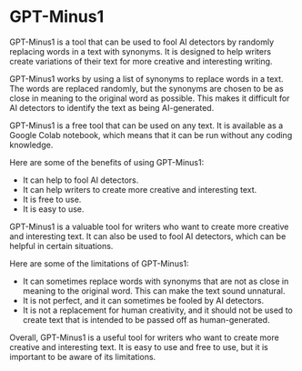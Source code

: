# GPT-Minus1

GPT-Minus1 is a tool that can be used to fool AI detectors by randomly replacing words in a text with synonyms. It is designed to help writers create variations of their text for more creative and interesting writing.

GPT-Minus1 works by using a list of synonyms to replace words in a text. The words are replaced randomly, but the synonyms are chosen to be as close in meaning to the original word as possible. This makes it difficult for AI detectors to identify the text as being AI-generated.

GPT-Minus1 is a free tool that can be used on any text. It is available as a Google Colab notebook, which means that it can be run without any coding knowledge.

Here are some of the benefits of using GPT-Minus1:

* It can help to fool AI detectors.
* It can help writers to create more creative and interesting text.
* It is free to use.
* It is easy to use.

GPT-Minus1 is a valuable tool for writers who want to create more creative and interesting text. It can also be used to fool AI detectors, which can be helpful in certain situations.

Here are some of the limitations of GPT-Minus1:

* It can sometimes replace words with synonyms that are not as close in meaning to the original word. This can make the text sound unnatural.
* It is not perfect, and it can sometimes be fooled by AI detectors.
* It is not a replacement for human creativity, and it should not be used to create text that is intended to be passed off as human-generated.

Overall, GPT-Minus1 is a useful tool for writers who want to create more creative and interesting text. It is easy to use and free to use, but it is important to be aware of its limitations.
